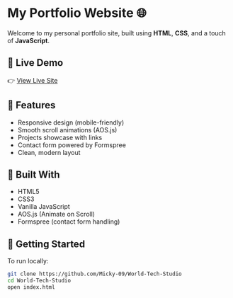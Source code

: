 # My Portfolio Website 🌐

Welcome to my personal portfolio site, built using **HTML**, **CSS**, and a touch of **JavaScript**.

## 🔗 Live Demo

👉 [View Live Site](https://micky-09.github.io/World-Tech-Studio/)

## 💼 Features

- Responsive design (mobile-friendly)
- Smooth scroll animations (AOS.js)
- Projects showcase with links
- Contact form powered by Formspree
- Clean, modern layout

## 📁 Built With

- HTML5
- CSS3
- Vanilla JavaScript
- AOS.js (Animate on Scroll)
- Formspree (contact form handling)

## 🚀 Getting Started

To run locally:

```bash
git clone https://github.com/Micky-09/World-Tech-Studio
cd World-Tech-Studio
open index.html
